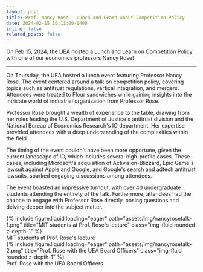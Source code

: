 ```yaml
---
layout: post
title: Prof. Nancy Rose - Lunch and Learn about Competition Policy
date: 2024-02-15 16:11:00-0400
inline: false
related_posts: false
---
```


On Feb 15, 2024, the UEA hosted a Lunch and Learn on Competition Policy with one of our economics professors Nancy Rose! 

---

On Thursday, the UEA hosted a lunch event featuring Professor Nancy Rose. The event centered around a talk on competition policy, covering topics such as antitrust regulations, vertical integration, and mergers. Attendees were treated to Flour sandwiches while gaining insights into the intricate world of industrial organization from Professor Rose.

Professor Rose brought a wealth of experience to the table, drawing from her roles leading the U.S. Department of Justice's antitrust division and the National Bureau of Economics Research's IO department. Her expertise provided attendees with a deep understanding of the complexities within the field.

The timing of the event couldn't have been more opportune, given the current landscape of IO, which includes several high-profile cases. These cases, including Microsoft's acquisition of Activision-Blizzard, Epic Game's lawsuit against Apple and Google, and Google's search and adtech antitrust lawsuits, sparked engaging discussions among attendees.

The event boasted an impressive turnout, with over 40 undergraduate students attending the entirety of the talk. Furthermore, attendees had the chance to engage with Professor Rose directly, posing questions and delving deeper into the subject matter.

<div class="row">
    <div class="col-sm mt-3 mt-md-0">
        {% include figure.liquid loading="eager" path="assets/img/nancyrosetalk-1.png" title="MIT students at Prof. Rose's lecture" class="img-fluid rounded z-depth-1" %}
    </div>
</div>
<div class="caption">
    MIT students at Prof. Rose's lecture
</div>
<div class="row">
    <div class="col-sm mt-3 mt-md-0">
        {% include figure.liquid loading="eager" path="assets/img/nancyrosetalk-2.png" title="Prof. Rose with the UEA Board Officers" class="img-fluid rounded z-depth-1" %}
    </div>
</div>
<div class="caption">
    Prof. Rose with the UEA Board Officers
</div>